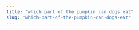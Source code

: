 ```yaml
---
title: "which part of the pumpkin can dogs eat"
slug: "which-part-of-the-pumpkin-can-dogs-eat"
---
```


